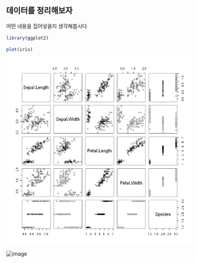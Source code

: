 
## 데이터를 정리해보자 

어떤 내용을 집어넣을지 생각해봅시다


```R
library(ggplot2)
```


```R
plot(iris)
```


![png](output_2_0.png)


![image](./image/555.png)
